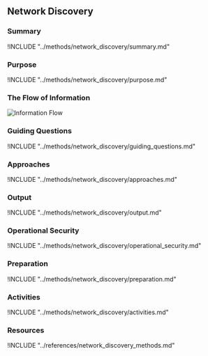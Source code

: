## Network Discovery

### Summary
!INCLUDE "../methods/network_discovery/summary.md"

### Purpose
!INCLUDE "../methods/network_discovery/purpose.md"

### The Flow of Information
![ Information Flow](images/info_flows/network_discovery.svg)

### Guiding Questions
!INCLUDE "../methods/network_discovery/guiding_questions.md"

### Approaches
!INCLUDE "../methods/network_discovery/approaches.md"

### Output
!INCLUDE "../methods/network_discovery/output.md"

### Operational Security
!INCLUDE "../methods/network_discovery/operational_security.md"

### Preparation
!INCLUDE "../methods/network_discovery/preparation.md"

### Activities
!INCLUDE "../methods/network_discovery/activities.md"

### Resources
<div class="greybox">
!INCLUDE "../references/network_discovery_methods.md"
</div>